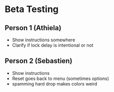 # Beta Testing

## Person 1 (Athiela)
- Show instructions somewhere
- Clarify if lock delay is intentional or not

## Person 2 (Sebastien)
- Show instructions
- Reset goes back to menu (sometimes options)
- spamming hard drop makes colors weird